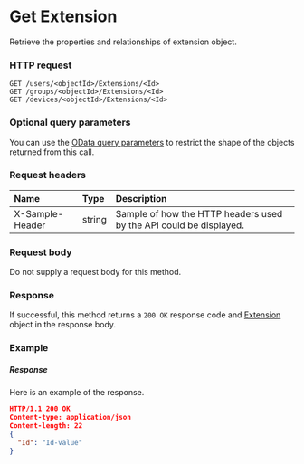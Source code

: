 # Get Extension

Retrieve the properties and relationships of extension object.
### HTTP request
```http
GET /users/<objectId>/Extensions/<Id>
GET /groups/<objectId>/Extensions/<Id>
GET /devices/<objectId>/Extensions/<Id>
```
### Optional query parameters
You can use the [OData query parameters](odata-optional-query-parameters.md) to restrict the shape of the objects returned from this call.
### Request headers
| Name       | Type | Description|
|:-----------|:------|:----------|
| X-Sample-Header  | string  | Sample of how the HTTP headers used by the API could be displayed.|

### Request body
Do not supply a request body for this method.
### Response
If successful, this method returns a `200 OK` response code and [Extension](../resources/extension.md) object in the response body.
### Example
##### Response
Here is an example of the response.
```json
HTTP/1.1 200 OK
Content-type: application/json
Content-length: 22
{
  "Id": "Id-value"
}
```

<!-- uuid: 1095a3cf-756d-4233-b9b4-32b9506d5168
2015-10-12 23:19:39 UTC -->